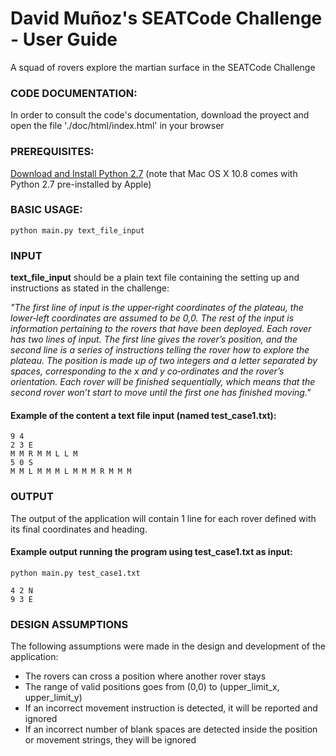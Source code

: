 # David Muñoz's SEATCode Challenge - User Guide
A squad of rovers explore the martian surface in the SEATCode Challenge

### CODE DOCUMENTATION:
In order to consult the code's documentation, download the proyect and open the file './doc/html/index.html' in your browser

### PREREQUISITES:

[Download and Install Python 2.7](https://www.python.org/download/releases/2.7/) (note that Mac OS X 10.8 comes with Python 2.7 pre-installed by Apple)

### BASIC USAGE:
```
python main.py text_file_input
```
### INPUT

**text_file_input** should be a plain text file containing the setting up and instructions as stated in the challenge:

*"The first line of input is the upper‑right coordinates of the plateau, the
lower‑left coordinates are assumed to be 0,0. The rest of the input is
information pertaining to the rovers that have been deployed. Each
rover has two lines of input. The first line gives the rover’s position, and
the second line is a series of instructions telling the rover how to explore
the plateau. The position is made up of two integers and a letter
separated by spaces, corresponding to the x and y co‑ordinates and the
rover’s orientation. Each rover will be finished sequentially, which
means that the second rover won’t start to move until the first one has
finished moving."*

#### Example of the content a text file input (named test_case1.txt):
```
9 4
2 3 E
M M R M M L L M
5 0 S
M M L M M M L M M M R M M M
```


### OUTPUT

The output of the application will contain 1 line for each rover defined with its final coordinates and heading.

#### Example output running the program using test_case1.txt as input:

```
python main.py test_case1.txt
```
```
4 2 N
9 3 E
```

### DESIGN ASSUMPTIONS

The following assumptions were made in the design and development of the application:

-	The rovers can cross a position where another rover stays
-	The range of valid positions goes from (0,0) to (upper_limit_x, upper_limit_y)
-	If an incorrect movement instruction is detected, it will be reported and ignored
-	If an incorrect number of blank spaces are detected inside the position or movement strings, they will be ignored



